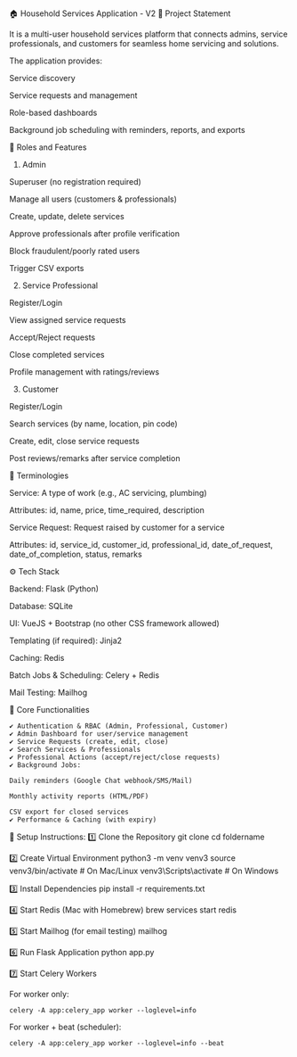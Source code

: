 🏠 Household Services Application - V2
📌 Project Statement

It is a multi-user household services platform that connects admins, service professionals, and customers for seamless home servicing and solutions.

The application provides:

  Service discovery
  
  Service requests and management
  
  Role-based dashboards
  
  Background job scheduling with reminders, reports, and exports

👥 Roles and Features
1. Admin

  Superuser (no registration required)
  
  Manage all users (customers & professionals)
  
  Create, update, delete services
  
  Approve professionals after profile verification
  
  Block fraudulent/poorly rated users
  
  Trigger CSV exports

2. Service Professional

  Register/Login
  
  View assigned service requests
  
  Accept/Reject requests
  
  Close completed services
  
  Profile management with ratings/reviews

3. Customer

  Register/Login
  
  Search services (by name, location, pin code)
  
  Create, edit, close service requests
  
  Post reviews/remarks after service completion

📂 Terminologies

  Service: A type of work (e.g., AC servicing, plumbing)
  
  Attributes: id, name, price, time_required, description
  
  Service Request: Request raised by customer for a service
  
  Attributes: id, service_id, customer_id, professional_id, date_of_request, date_of_completion, status, remarks

⚙️ Tech Stack

  Backend: Flask (Python)
  
  Database: SQLite
  
  UI: VueJS + Bootstrap (no other CSS framework allowed)
  
  Templating (if required): Jinja2
  
  Caching: Redis
  
  Batch Jobs & Scheduling: Celery + Redis

  Mail Testing: Mailhog

📌 Core Functionalities

    ✔️ Authentication & RBAC (Admin, Professional, Customer)
    ✔️ Admin Dashboard for user/service management
    ✔️ Service Requests (create, edit, close)
    ✔️ Search Services & Professionals
    ✔️ Professional Actions (accept/reject/close requests)
    ✔️ Background Jobs:
    
    Daily reminders (Google Chat webhook/SMS/Mail)
    
    Monthly activity reports (HTML/PDF)
    
    CSV export for closed services
    ✔️ Performance & Caching (with expiry)

🚀 Setup Instructions:
  1️⃣ Clone the Repository
      git clone <repo-url>
      cd foldername

2️⃣ Create Virtual Environment
    python3 -m venv venv3
    source venv3/bin/activate   # On Mac/Linux
    venv3\Scripts\activate      # On Windows

3️⃣ Install Dependencies
    pip install -r requirements.txt

4️⃣ Start Redis (Mac with Homebrew)
    brew services start redis

5️⃣ Start Mailhog (for email testing)
    mailhog

6️⃣ Run Flask Application
    python app.py

7️⃣ Start Celery Workers

  For worker only:

    celery -A app:celery_app worker --loglevel=info


  For worker + beat (scheduler):

    celery -A app:celery_app worker --loglevel=info --beat
